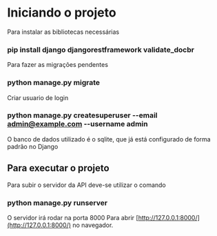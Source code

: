 # Iniciando o projeto

Para instalar as bibliotecas necessárias
### pip install django djangorestframework validate_docbr

Para fazer as migrações pendentes
### python manage.py migrate

Criar usuario de login
### python manage.py createsuperuser --email admin@example.com --username admin


O banco de dados utilizado é o sqlite, que já está configurado de forma padrão no Django


## Para executar o projeto

Para subir o servidor da API deve-se utilizar o comando

### python manage.py runserver

O servidor irá rodar na porta 8000
Para abrir [http://127.0.0.1:8000/](http://127.0.0.1:8000/) no navegador.
